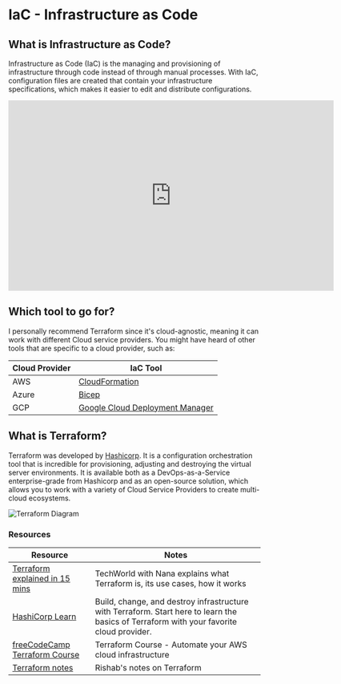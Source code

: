 # IaC - Infrastructure as Code

## What is Infrastructure as Code?

Infrastructure as Code (IaC) is the managing and provisioning of infrastructure through code instead of through manual processes.
With IaC, configuration files are created that contain your infrastructure specifications, which makes it easier to edit and distribute configurations.

<iframe width="650" height="380" src="https://www.youtube.com/embed/EIOuIwKS0P0?start=54" title="YouTube video player" frameborder="0" allow="accelerometer; autoplay; clipboard-write; encrypted-media; gyroscope; picture-in-picture; web-share" allowfullscreen></iframe>

## Which tool to go for?

I personally recommend Terraform since it's cloud-agnostic, meaning it can work with different Cloud service providers.
You might have heard of other tools that are specific to a cloud provider, such as:

| Cloud Provider | IaC Tool |
| --- | ----------- |
| AWS | [CloudFormation](https://aws.amazon.com/cloudformation/) |
| Azure | [Bicep](https://learn.microsoft.com/en-us/azure/azure-resource-manager/bicep/overview?tabs=bicep) |
| GCP | [Google Cloud Deployment Manager](https://cloud.google.com/deployment-manager/docs) |

## What is Terraform?

Terraform was developed by [Hashicorp](https://www.hashicorp.com/). It is a configuration orchestration tool that is incredible for provisioning, adjusting and destroying the virtual server environments. It is available both as a DevOps-as-a-Service enterprise-grade from Hashicorp and as an open-source solution, which allows you to work with a variety of Cloud Service Providers to create multi-cloud ecosystems.

![Terraform Diagram](../../assets/HashiCorpTerraform.webp)

### Resources

| Resource | Notes |
| --- | ----------- |
| [Terraform explained in 15 mins](https://youtu.be/l5k1ai_GBDE) | TechWorld with Nana explains what Terraform is, its use cases, how it works |
| [HashiCorp Learn](https://learn.hashicorp.com/terraform) | Build, change, and destroy infrastructure with Terraform. Start here to learn the basics of Terraform with your favorite cloud provider. |
| [freeCodeCamp Terraform Course](https://youtu.be/SLB_c_ayRMo) | Terraform Course - Automate your AWS cloud infrastructure |
| [Terraform notes](https://notes.rishab.cloud/terraform-associate) | Rishab's notes on Terraform |



